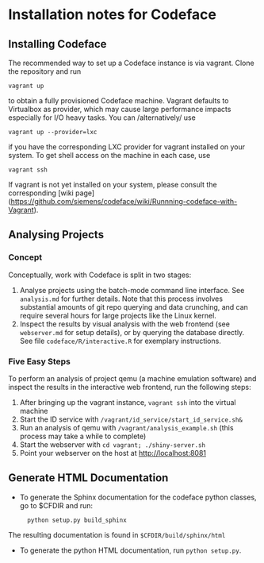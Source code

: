 # Installation notes for Codeface

## Installing Codeface
The recommended way to set up a Codeface instance is via
vagrant. Clone the repository and run

	vagrant up

to obtain a fully provisioned Codeface machine. Vagrant defaults to
Virtualbox as provider, which may cause large performance impacts
especially for I/O heavy tasks. You can /alternatively/ use

	vagrant up --provider=lxc

if you have the corresponding LXC provider for vagrant installed on
your system. To get shell access on the machine in each case, use

	vagrant ssh

If vagrant is not yet installed on your system, please consult
the corresponding [wiki page] (https://github.com/siemens/codeface/wiki/Runnning-codeface-with-Vagrant).

## Analysing Projects
### Concept
Conceptually, work with Codeface is split in two stages:

1. Analyse projects using the batch-mode command line interface. See
  `analysis.md` for further details. Note that this process involves
  substantial amounts of git repo querying and data crunching, and can
  require several hours for large projects like the Linux kernel.
2. Inspect the results by visual analysis with the web frontend (see
  `webserver.md` for setup details), or by querying the database
  directly. See file `codeface/R/interactive.R` for exemplary instructions.

### Five Easy Steps
To perform an analysis of project qemu (a machine emulation software)
and inspect the results in the interactive web frontend, run the
following steps:

1. After bringing up the vagrant instance, `vagrant ssh` into the
   virtual machine
2. Start the ID service with `/vagrant/id_service/start_id_service.sh&`
3. Run an analysis of qemu with `/vagrant/analysis_example.sh` (this process
   may take a while to complete)
4. Start the webserver with `cd vagrant; ./shiny-server.sh`
5. Point your webserver on the host at [http://localhost:8081](http://localhost:8081)

## Generate HTML Documentation

* To generate the Sphinx documentation for the codeface python classes, go
  to $CFDIR and run:

        python setup.py build_sphinx

The resulting documentation is found in `$CFDIR/build/sphinx/html`
* To generate the python HTML documentation, run `python setup.py`.
